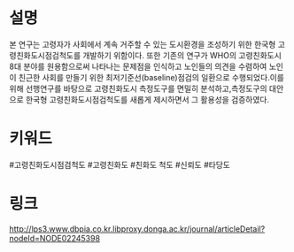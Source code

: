 # 설명
본 연구는 고령자가 사회에서 계속 거주할 수 있는 도시환경을 조성하기 위한 한국형 고령친화도시점검척도를 개발하기 위함이다. 또한 기존의 연구가
WHO의 고령친화도시 8대 분야를 원용함으로써 나타나는 문제점을 인식하고 노인들의 의견을 수렴하여 노인이 친근한 사회를 만들기 위한 최저기준선(baseline)점검의
일환으로 수행되었다.이를 위해 선행연구를 바탕으로 고령친화도시 측정도구를 면밀히 분석하고,측정도구의 대안으로 한국형 고령친화도시점검척도를 새롭게 제시하면서
그 활용성을 검증하였다.

# 키워드
 #고령친화도시점검척도 #고령친화도 #친화도 척도 #신뢰도 #타당도

# 링크
http://lps3.www.dbpia.co.kr.libproxy.donga.ac.kr/journal/articleDetail?nodeId=NODE02245398

